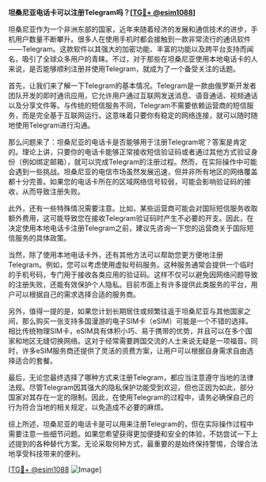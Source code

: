 **坦桑尼亚电话卡可以注册Telegram吗？[[TG💪+ @esim1088](https://t.me/s/esim1088)]**

坦桑尼亚作为一个非洲东部的国家，近年来随着经济的发展和通信技术的进步，手机用户数量不断攀升。很多人在使用手机时都会接触到一款非常流行的通讯软件——Telegram。这款软件以其强大的加密功能、丰富的功能以及跨平台支持而闻名，吸引了全球众多用户的青睐。不过，对于那些在坦桑尼亚使用本地电话卡的人来说，是否能够顺利注册并使用Telegram，就成为了一个备受关注的话题。

首先，让我们来了解一下Telegram的基本情况。Telegram是一款由俄罗斯开发者团队开发的即时通讯应用，它允许用户通过互联网发送消息、语音通话、视频通话以及分享文件等。与传统的短信服务不同，Telegram不需要依赖运营商的短信服务，而是完全基于互联网运行。这意味着只要你有稳定的网络连接，就可以随时随地使用Telegram进行沟通。

那么问题来了：坦桑尼亚的电话卡是否能够用于注册Telegram呢？答案是肯定的。理论上讲，只要你的电话卡能够正常接收短信验证码或者通过其他方式验证身份（例如绑定邮箱），就可以完成Telegram的注册过程。然而，在实际操作中可能会遇到一些挑战。坦桑尼亚的电信市场虽然发展迅速，但并非所有地区的网络覆盖都十分完善。如果您的电话卡所在的区域网络信号较弱，可能会影响验证码的接收，从而导致注册失败。

此外，还有一些特殊情况需要注意。比如，某些运营商可能会对国际短信服务收取额外费用，这可能导致您在接收Telegram验证码时产生不必要的开支。因此，在决定使用本地电话卡注册Telegram之前，建议先咨询一下您的运营商关于国际短信服务的具体政策。

当然，除了使用本地电话卡外，还有其他方法可以帮助您更方便地注册Telegram。例如，您可以考虑使用虚拟号码服务。这种服务通常会提供一个临时的手机号码，专门用于接收各类应用的验证码。这样不仅可以避免因网络问题导致的注册失败，还能有效保护个人隐私。目前市面上有许多提供此类服务的平台，用户可以根据自己的需求选择合适的服务商。

另外，值得一提的是，如果您计划长期居住或频繁往返于坦桑尼亚与其他国家之间，那么购买一张支持多国漫游的电子SIM卡（eSIM）可能是一个不错的选择。相比传统物理SIM卡，eSIM具有体积小巧、易于携带的优势，并且可以在多个国家和地区无缝切换网络。这对于经常需要跨国交流的人士来说无疑是一项福音。同时，许多eSIM服务商还提供了灵活的资费方案，让用户可以根据自身需求自由选择适合的套餐。

最后，无论您最终选择了哪种方式来注册Telegram，都应当注意遵守当地的法律法规。尽管Telegram因其强大的隐私保护功能受到欢迎，但也正因为如此，部分国家对其存在一定的限制。因此，在使用Telegram的过程中，请务必确保自己的行为符合当地的相关规定，以免造成不必要的麻烦。

综上所述，坦桑尼亚的电话卡是可以用来注册Telegram的，但在实际操作过程中需要注意一些细节问题。如果您希望获得更加便捷和安全的体验，不妨尝试一下上述提到的各种替代方案。无论采取何种方式，最重要的是始终保持警惕，合理合法地享受科技带来的便利。

[[TG💪+ @esim1088](https://t.me/s/esim1088) ![Image](https://i.postimg.cc/4NQfJmqS/Snipaste-2025-05-13-00-14-12.png)]